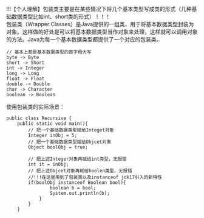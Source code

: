 !!!【个人理解】包装类主要是在某些情况下将几个基本类型写成类的形式（几种基础数据类型比如int、short类的形式）！！！</br>
包装类（Wrapper Classes）是Java提供的一组类，用于将基本数据类型封装为对象。这样做的好处是可以将基本数据类型当作对象来处理，这样就可以调用对象的方法。Java为每一个基本数据类型都提供了一个对应的包装类。</br>

```
// 基本上都是基本数据类型的首字母大写
byte -> Byte
short -> Short
int -> Integer
long -> Long
float -> Float
double -> Double
char -> Character
boolean -> Boolean
```

使用包装类的实际场景：</br>

```
public class Recursive {
    public static void main(){
        // 把一个基础数据类型赋给Integet对象
        Integer inObj = 5;
        // 把一个基础数据类型赋给Objcet对象
        Object boolObj = true;

        // 把上述Integer对象再赋给int类型，无报错
        int it = inObj;
        // 把上述Objcet对象再赋给boolen类型，无报错
        //!!!在这里用到了包装类以及instanceof jdk17引入的新特性
        if(boolObj instanceof Boolean bool){
                boolean b = bool;
                System.out.println(b);
            }
        }
    }

```
